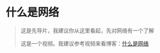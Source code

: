 # 什么是网络

> 这是先导片，我建议你从这里看起，先对网络有一个了解
>
> 这是一个视频。我建议参考视频来看博客：[什么是网络](https://www.iculture.cc/cybersecurity/pig=12247)
